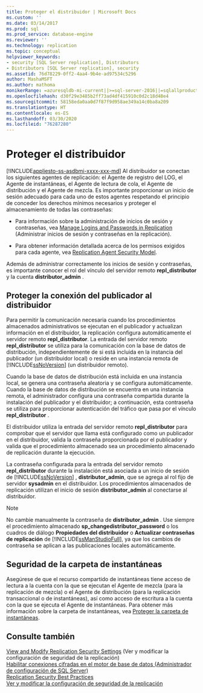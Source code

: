 ```yaml
---
title: Proteger el distribuidor | Microsoft Docs
ms.custom: ''
ms.date: 03/14/2017
ms.prod: sql
ms.prod_service: database-engine
ms.reviewer: ''
ms.technology: replication
ms.topic: conceptual
helpviewer_keywords:
- security [SQL Server replication], Distributors
- Distributors [SQL Server replication], security
ms.assetid: 76d78229-0ff2-4aa4-9b4e-ad97534c5296
author: MashaMSFT
ms.author: mathoma
monikerRange: =azuresqldb-mi-current||>=sql-server-2016||=sqlallproducts-allversions
ms.openlocfilehash: d30f29e3485b2ff73ad4df415910c0d2c18d48e4
ms.sourcegitcommit: 58158eda0aa0d7f87f9d958ae349a14c0ba8a209
ms.translationtype: HT
ms.contentlocale: es-ES
ms.lasthandoff: 03/30/2020
ms.locfileid: "76287280"
---
```

# <a name="secure-the-distributor"></a>Proteger el distribuidor
[!INCLUDE[appliesto-ss-asdbmi-xxxx-xxx-md](../../../includes/appliesto-ss-asdbmi-xxxx-xxx-md.md)]
  Al distribuidor se conectan los siguientes agentes de replicación: el Agente de registro del LOG, el Agente de instantáneas, el Agente de lectura de cola, el Agente de distribución y el Agente de mezcla. Es importante proporcionar un inicio de sesión adecuado para cada uno de estos agentes respetando el principio de conceder los derechos mínimos necesarios y proteger el almacenamiento de todas las contraseñas:  
  
-   Para información sobre la administración de inicios de sesión y contraseñas, vea [Manage Logins and Passwords in Replication](../../../relational-databases/replication/security/identity-and-access-control-replication.md) (Administrar inicios de sesión y contraseñas en la replicación).  
  
-   Para obtener información detallada acerca de los permisos exigidos para cada agente, vea [Replication Agent Security Model](../../../relational-databases/replication/security/replication-agent-security-model.md).  
  
 Además de administrar correctamente los inicios de sesión y contraseñas, es importante conocer el rol del vínculo del servidor remoto **repl_distributor** y la cuenta **distributor_admin** .  
  
## <a name="securing-the-connection-from-the-publisher-to-the-distributor"></a>Proteger la conexión del publicador al distribuidor  
 Para permitir la comunicación necesaria cuando los procedimientos almacenados administrativos se ejecutan en el publicador y actualizan información en el distribuidor, la replicación configura automáticamente el servidor remoto **repl_distributor**. La entrada del servidor remoto **repl_distributor** se utiliza para la comunicación con la base de datos de distribución, independientemente de si está incluida en la instancia del publicador (un distribuidor local) o reside en una instancia remota de [!INCLUDE[ssNoVersion](../../../includes/ssnoversion-md.md)] (un distribuidor remoto).  
  
 Cuando la base de datos de distribución está incluida en una instancia local, se genera una contraseña aleatoria y se configura automáticamente. Cuando la base de datos de distribución se encuentra en una instancia remota, el administrador configura una contraseña compartida durante la instalación del publicador y el distribuidor; a continuación, esta contraseña se utiliza para proporcionar autenticación del tráfico que pasa por el vínculo **repl_distributor** .  
  
 El distribuidor utiliza la entrada del servidor remoto **repl_distributor** para comprobar que el servidor que llama está configurado como un publicador en el distribuidor, valida la contraseña proporcionada por el publicador y valida que el procedimiento almacenado sea un procedimiento almacenado de replicación durante la ejecución.  
  
 La contraseña configurada para la entrada del servidor remoto **repl_distributor** durante la instalación está asociada a un inicio de sesión de [!INCLUDE[ssNoVersion](../../../includes/ssnoversion-md.md)] , **distributor_admin**, que se agrega al rol fijo de servidor **sysadmin** en el distribuidor. Los procedimientos almacenados de replicación utilizan el inicio de sesión **distributor_admin** al conectarse al distribuidor.  
  
> [!NOTE]  
>  No cambie manualmente la contraseña de **distributor_admin** . Use siempre el procedimiento almacenado **sp_changedistributor_password** o los cuadros de diálogo **Propiedades del distribuidor** o **Actualizar contraseñas de replicación** de [!INCLUDE[ssManStudioFull](../../../includes/ssmanstudiofull-md.md)], ya que los cambios de contraseña se aplican a las publicaciones locales automáticamente.  
  
## <a name="snapshot-folder-security"></a>Seguridad de la carpeta de instantáneas  
 Asegúrese de que el recurso compartido de instantáneas tiene acceso de lectura a la cuenta con la que se ejecutan el Agente de mezcla (para la replicación de mezcla) o el Agente de distribución (para la replicación transaccional o de instantáneas), así como acceso de escritura a la cuenta con la que se ejecuta el Agente de instantáneas. Para obtener más información sobre la carpeta de instantáneas, vea [Proteger la carpeta de instantáneas](../../../relational-databases/replication/security/secure-the-snapshot-folder.md).  
  
## <a name="see-also"></a>Consulte también  
 [View and Modify Replication Security Settings](../../../relational-databases/replication/security/view-and-modify-replication-security-settings.md)  (Ver y modificar la configuración de seguridad de la replicación)  
 [Habilitar conexiones cifradas en el motor de base de datos &#40;Administrador de configuración de SQL Server&#41;](../../../database-engine/configure-windows/enable-encrypted-connections-to-the-database-engine.md)   
 [Replication Security Best Practices](../../../relational-databases/replication/security/replication-security-best-practices.md)   
 [Ver y modificar la configuración de seguridad de la replicación](../../../relational-databases/replication/security/view-and-modify-replication-security-settings.md)  
  
  
